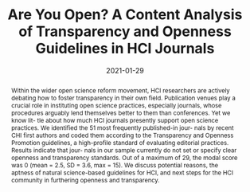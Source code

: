 ---
title: "Are You Open? A Content Analysis of Transparency and Openness Guidelines in HCI Journals"
date: 2021-01-29
publishDate: 2021-01-29
authors: ["**Nick Ballou**", "Vivek Warriar", "Sebastian Deterding"]
publication_types: ["1"]
abstract: "Within the wider open science reform movement, HCI researchers are actively debating how to foster transparency in their own field. Publication venues play a crucial role in instituting open science practices, especially journals, whose procedures arguably lend themselves better to them than conferences. Yet we know lit- tle about how much HCI journals presently support open science practices. We identified the 51 most frequently published-in jour- nals by recent CHI first authors and coded them according to the Transparency and Openness Promotion guidelines, a high-profile standard of evaluating editorial practices. Results indicate that jour- nals in our sample currently do not set or specify clear openness and transparency standards. Out of a maximum of 29, the modal score was 0 (mean = 2.5, SD = 3.6, max = 15). We discuss potential reasons, the aptness of natural science-based guidelines for HCI, and next steps for the HCI community in furthering openness and transparency."
featured: false
publication: "*CHI '21*"
links:
  - icon_pack: fas
    icon: scroll
    name: Preprint
    url: 'https://eprints.whiterose.ac.uk/170362/1/Are_You_Open_A_Content_Analysis_of_Transparency_and_Openness_Guidelines_in_HCI_Journals.pdf'
  - icon_pack: ai
    icon: osf
    name: OSF data
    url: 'https://osf.io/ck7em/'

---